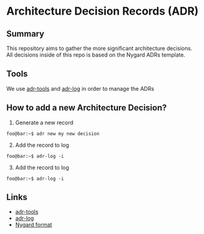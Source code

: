 # Architecture Decision Records (ADR)


## Summary
This repository aims to gather the more significant architecture decisions. All decisions inside of this repo is based on the Nygard ADRs template.

## Tools

We use [adr-tools](https://github.com/npryce/adr-tools) and [adr-log](https://adr.github.io/adr-log) in order to manage the ADRs


## How to add a new Architecture Decision?

1. Generate a new record

```console
foo@bar:~$ adr new my new decision
```

2. Add the record to log
```console
foo@bar:~$ adr-log -i
```

3. Add the record to log
```console
foo@bar:~$ adr-log -i
```


## Links

- [adr-tools](https://github.com/npryce/adr-tools)
- [adr-log](https://adr.github.io/adr-log)
- [Nygard format](https://cognitect.com/blog/2011/11/15/documenting-architecture-decisions.html)